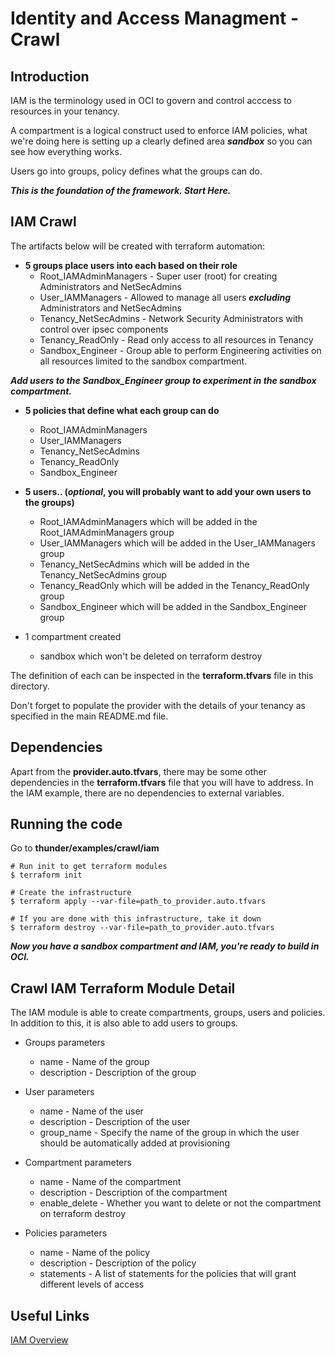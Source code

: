 # Identity and Access Managment - Crawl

## Introduction
IAM is the terminology used in OCI to govern and control acccess to resources in your tenancy.

A compartment is a logical construct used to enforce IAM policies, what we're doing here is setting up a clearly defined area __*sandbox*__ so you can see how everything works.

Users go into groups, policy defines what the groups can do.

__*This is the foundation of the framework. Start Here.*__

## IAM Crawl

The artifacts below will be created with terraform automation:

* **5 groups place users into each based on their role**
    * Root_IAMAdminManagers - Super user (root) for creating Administrators and NetSecAdmins
    * User_IAMManagers - Allowed to manage all users __*excluding*__ Administrators and NetSecAdmins
    * Tenancy_NetSecAdmins - Network Security Administrators with control over ipsec components
    * Tenancy_ReadOnly - Read only access to all resources in Tenancy
    * Sandbox_Engineer - Group able to perform Engineering activities on all resources limited to the sandbox compartment.

__*Add users to the Sandbox_Engineer group to experiment in the sandbox compartment.*__

* **5 policies that define what each group can do**
    * Root_IAMAdminManagers
    * User_IAMManagers
    * Tenancy_NetSecAdmins
    * Tenancy_ReadOnly
    * Sandbox_Engineer

* **5 users.. (__*optional*__, you will probably want to add your own users to the groups)**
    * Root\_IAMAdminManagers which will be added in the Root\_IAMAdminManagers group
    * User\_IAMManagers which will be added in the User\_IAMManagers group
    * Tenancy\_NetSecAdmins which will be added in the Tenancy\_NetSecAdmins group
    * Tenancy\_ReadOnly which will be added in the Tenancy\_ReadOnly group
    * Sandbox\_Engineer which will be added in the Sandbox\_Engineer group

* 1 compartment created
    * sandbox which won't be deleted on terraform destroy

The definition of each can be inspected in the **terraform.tfvars** file in this directory.

Don't forget to populate the provider with the details of your tenancy as specified in the main README.md file.

## Dependencies
Apart from the **provider.auto.tfvars**, there may be some other dependencies in the **terraform.tfvars** file that you will have to address.
In the IAM example, there are no dependencies to external variables.

## Running the code

Go to **thunder/examples/crawl/iam**
```
# Run init to get terraform modules
$ terraform init

# Create the infrastructure
$ terraform apply --var-file=path_to_provider.auto.tfvars

# If you are done with this infrastructure, take it down
$ terraform destroy --var-file=path_to_provider.auto.tfvars
```

__*Now you have a sandbox compartment and IAM, you're ready to build in OCI.*__

## Crawl IAM Terraform Module Detail

The IAM module is able to create compartments, groups, users and policies. In addition to this, it is also able to add users to groups.

* Groups parameters
    * name - Name of the group
    * description - Description of the group

* User parameters
    * name - Name of the user
    * description - Description of the user
    * group_name - Specify the name of the group in which the user should be automatically added at provisioning

* Compartment parameters
    * name - Name of the compartment
    * description - Description of the compartment
    * enable_delete - Whether you want to delete or not the compartment on terraform destroy

* Policies parameters
    * name - Name of the policy
    * description - Description of the policy
    * statements - A list of statements for the policies that will grant different levels of access


## Useful Links
[IAM Overview](https://docs.cloud.oracle.com/iaas/Content/Identity/Concepts/overview.htm)
